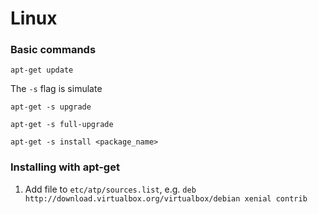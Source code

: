 # Linux

### Basic commands
`apt-get update`

The `-s` flag is simulate

`apt-get -s upgrade`

`apt-get -s full-upgrade`

`apt-get -s install <package_name>`

### Installing with apt-get
1. Add file to `etc/atp/sources.list`, e.g. `deb http://download.virtualbox.org/virtualbox/debian xenial contrib`

